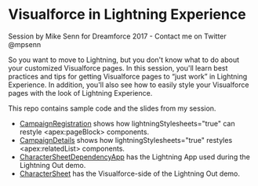 # Visualforce in Lightning Experience

Session by Mike Senn for Dreamforce 2017 - Contact me on Twitter @mpsenn

So you want to move to Lightning, but you don't know what to do about your customized Visualforce pages. In this session, you'll learn best practices and tips for getting Visualforce pages to “just work” in Lightning Experience. In addition, you'll also see how to easily style your Visualforce pages with the look of Lightning Experience.

This repo contains sample code and the slides from my session.

* [CampaignRegistration](pages/CampaignRegistration.page) shows how lightningStylesheets="true" can restyle \<apex:pageBlock> components.
* [CampaignDetails](pages/CampaignDetails.page) shows how lightningStylesheets="true" restyles \<apex:relatedList> components.
* [CharacterSheetDependencyApp](aura/CharacterSheetDependencyApp/CharacterSheetDependencyApp.app) has the Lightning App used during the Lightning Out demo.
* [CharacterSheet](pages/CharacterSheet.page) has the Visualforce-side of the Lightning Out demo.
